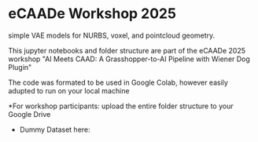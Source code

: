 # eCAADe Workshop 2025
simple VAE models for NURBS, voxel, and pointcloud geometry. 

This jupyter notebooks and folder structure are part of the eCAADe 2025 workshop "AI Meets CAAD: A Grasshopper-to-AI Pipeline with Wiener Dog Plugin"

The code was formated to be used in Google Colab, however easily adupted to run on your local machine

*For workshop participants: upload the entire folder structure to your Google Drive

* Dummy Dataset here:
